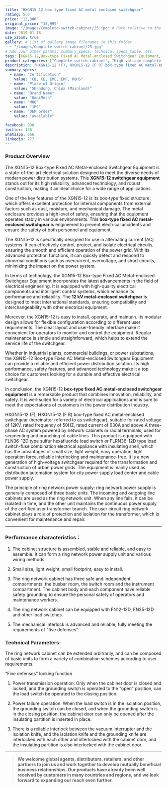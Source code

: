```yaml
---
title: "HXGN15 12 box type fixed AC metal enclosed switchgear"
rating: 5.0
price: "12,800"
original_price: "15,999"
image: "/images/Complete-switch-cabinet/25.jpg" # Path relative to the 'static' folder or use Hugo Pipes
date: 2019-01-18
use_xzoom: true
gallery: # List of gallery image filenames in this folder
  - "/images/Complete-switch-cabinet/25.jpg"
# Add your other params: summary_specs, technical_specs_table, etc.
tags: [XGN15-12,Box-type Fixed AC Metal-enclosed Switchgear Equipment,12 kV metal-enclosed switchgear,electrical switchgear,power distribution solution,high reliability,advanced technology,robust construction,box-type fixed structure,metal enclosure,AC systems,advanced protection functions,high-quality electrical components,intelligent control systems,easy to install,operate and maintain,modular design,flexible configuration,clear layout,user-friendly interface,industrial plants,commercial buildings,power substations]
product_categories: ["Complete-switch-cabinet", "High-voltage complete switchgear"]
description: "HXGN15-12 (F), HXGN15-12 (F R) box-type fixed AC metal-enclosed switchgear (hereinafter referred to as switchgear), suitable for rated voltage of 12KV, rated frequency of 50HZ, rated current of 630A and above A three-phase AC system powered by network cabinets or radial terminals, used for segmenting and branching of cable lines."
summary_specs:
  - name: "Certification"
    value: "CB, CE, EMC, EMF, ROHS"
  - name: "Place of Origin"
    value: "Shandong, China (Mainland)"
  - name: "Brand Name"
    value: "OmniMech"
  - name: "MOQ"
    value: "1PC"
  - name: "OEM order"
    value: "available"

facebook: 998
twitter: 156
whatsapp: 666
linkedin: 777    
---
```



### Product Overview

The XGN15-12 Box-type Fixed AC Metal-enclosed Switchgear Equipment is a state-of-the-art electrical solution designed to meet the diverse needs of modern power distribution systems. This **XGN15-12 switchgear equipment** stands out for its high reliability, advanced technology, and robust construction, making it an ideal choice for a wide range of applications.

One of the key features of the XGN15-12 is its box-type fixed structure, which offers excellent protection for internal components from external factors such as dust, moisture, and mechanical damage. The metal enclosure provides a high level of safety, ensuring that the equipment operates stably in various environments. This **box-type fixed AC metal-enclosed switchgear** is engineered to prevent electrical accidents and ensure the safety of both personnel and equipment.

The XGN15-12 is specifically designed for use in alternating current (AC) systems. It can effectively control, protect, and isolate electrical circuits, ensuring the smooth and efficient operation of the power grid. With its advanced protection functions, it can quickly detect and respond to abnormal conditions such as overcurrent, overvoltage, and short circuits, minimizing the impact on the power system.

In terms of technology, the XGN15-12 Box-type Fixed AC Metal-enclosed Switchgear Equipment incorporates the latest advancements in the field of electrical engineering. It is equipped with high-quality electrical components and intelligent control systems, which enhance its performance and reliability. The **12 kV metal-enclosed switchgear** is designed to meet international standards, ensuring compatibility and interchangeability with other electrical equipment.

Moreover, the XGN15-12 is easy to install, operate, and maintain. Its modular design allows for flexible configuration according to different user requirements. The clear layout and user-friendly interface make it convenient for operators to monitor and control the equipment. Regular maintenance is simple and straightforward, which helps to extend the service life of the switchgear.

Whether in industrial plants, commercial buildings, or power substations, the XGN15-12 Box-type Fixed AC Metal-enclosed Switchgear Equipment can provide a reliable and efficient power distribution solution. Its high performance, safety features, and advanced technology make it a top choice for customers looking for a durable and effective electrical switchgear.

In conclusion, the XGN15-12 **box-type fixed AC metal-enclosed switchgear equipment** is a remarkable product that combines innovation, reliability, and safety. It is well-suited for a variety of electrical applications and is sure to meet the expectations of customers in the power distribution industry. 

HXGN15-12 (F), HXGN15-12 (F R) box-type fixed AC metal-enclosed switchgear (hereinafter referred to as switchgear), suitable for rated voltage of 12KV, rated frequency of 50HZ, rated current of 630A and above A three-phase AC system powered by network cabinets or radial terminals, used for segmenting and branching of cable lines. This product is equipped with FLN36-12D type sulfur hexafluoride load switch or FLRN36-12D type load switch-fuse combination electrical appliance with insulating shell, which has the advantages of small size, light weight, easy operation, light operation force, reliable interlocking and maintenance-free. It is a new generation of high-voltage switchgear required for the transformation and construction of urban power grids. The equipment is mainly used as distribution automation system for city power supply load center and cable power supply.

The principle of ring network power supply: ring network power supply is generally composed of three basic units. The incoming and outgoing line cabinets are used as the ring network unit. When any line fails, it can be isolated in time, and the other unit maintains the continuous power supply of the certified user transformer branch. The user circuit ring network cabinet plays a role of protection and isolation for the transformer, which is convenient for maintenance and repair.

* * *

### Performance characteristics：

1. The cabinet structure is assembled, stable and reliable, and easy to assemble. It can form a ring network power supply unit and various wiring methods.

2. Small size, light weight, small footprint, easy to install.

3. The ring network cabinet has three safe and independent compartments: the busbar room, the switch room and the instrument compartment. The cabinet body and each component have reliable safety grounding to ensure the personal safety of operators and maintenance workers.

4. The ring network cabinet can be equipped with FN12-12D, FN25-12D and other load switches.

5. The mechanical interlock is advanced and reliable, fully meeting the requirements of "five defenses".

### Technical Parameters:

The ring network cabinet can be extended arbitrarily, and can be composed of basic units to form a variety of combination schemes according to user requirements.

"Five defenses" locking function

1. Power transmission operation: Only when the cabinet door is closed and locked, and the grounding switch is operated to the "open" position, can the load switch be operated to the closing position.

2. Power failure operation: When the load switch is in the isolation position, the grounding switch can be closed, and when the grounding switch is in the closing position, the cabinet door can only be opened after the insulating partition is inserted in place.

3. There is a reliable interlock between the vacuum interrupter and the isolation knife, and the isolation knife and the grounding knife are interlocked with each other and interlocked with the cabinet door, and the insulating partition is also interlocked with the cabinet door.
* * *

> **We welcome global agents, distributors, retailers, and other partners to join us and work together to develop mutually beneficial business relationships. Our products have already been well received by customers in many countries and regions, and we look forward to expanding our reach even further.**


